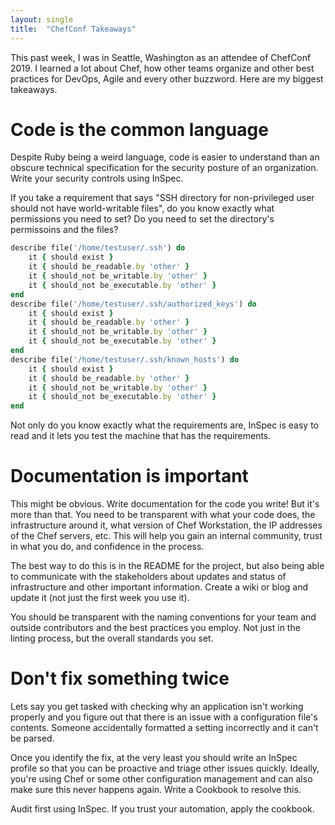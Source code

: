 ```yaml
---
layout: single
title:  "ChefConf Takeaways"
---
```


This past week, I was in Seattle, Washington as an attendee of ChefConf 2019. I learned a lot about Chef, how other teams organize and other best practices for DevOps, Agile and every other buzzword. Here are my biggest takeaways.

# Code is the common language
Despite Ruby being a weird language, code is easier to understand than an obscure technical specification for the security posture of an organization. Write your security controls using InSpec.

If you take a requirement that says "SSH directory for non-privileged user should not have world-writable files", do you know exactly what permissions you need to set? Do you need to set the directory's permissoins and the files? 

```ruby
describe file('/home/testuser/.ssh') do
    it { should exist }
    it { should be_readable.by 'other' }
    it { should_not be_writable.by 'other' }
    it { should_not be_executable.by 'other' }
end
describe file('/home/testuser/.ssh/authorized_keys') do
    it { should exist }
    it { should be_readable.by 'other' }
    it { should_not be_writable.by 'other' }
    it { should_not be_executable.by 'other' }
end
describe file('/home/testuser/.ssh/known_hosts') do
    it { should exist }
    it { should be_readable.by 'other' }
    it { should_not be_writable.by 'other' }
    it { should_not be_executable.by 'other' }
end
```

Not only do you know exactly what the requirements are, InSpec is easy to read and it lets you test the machine that has the requirements. 

# Documentation is important
This might be obvious. Write documentation for the code you write! But it's more than that. You need to be transparent with what your code does, the infrastructure around it, what version of Chef Workstation, the IP addresses of the Chef servers, etc. This will help you gain an internal community, trust in what you do, and confidence in the process.

The best way to do this is in the README for the project, but also being able to communicate with the stakeholders about updates and status of infrastructure and other important information. Create a wiki or blog and update it (not just the first week you use it). 

You should be transparent with the naming conventions for your team and outside contributors and the best practices you employ. Not just in the linting process, but the overall standards you set. 

# Don't fix something twice
Lets say you get tasked with checking why an application isn't working properly and you figure out that there is an issue with a configuration file's contents. Someone accidentally formatted a setting incorrectly and it can't be parsed. 

Once you identify the fix, at the very least you should write an InSpec profile so that you can be proactive and triage other issues quickly. Ideally, you're using Chef or some other configuration management and can also make sure this never happens again. Write a Cookbook to resolve this.

Audit first using InSpec. If you trust your automation, apply the cookbook.
